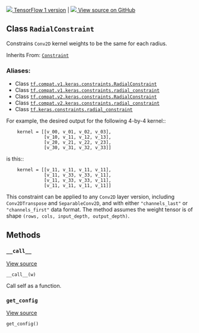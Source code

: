[ ![](https://tensorflow.google.cn/images/tf_logo_32px.png) TensorFlow 1
version](/versions/r1.15/api_docs/python/tf/keras/constraints/RadialConstraint)
|  [ ![](https://tensorflow.google.cn/images/GitHub-Mark-32px.png) View source
on GitHub
](https://github.com/tensorflow/tensorflow/blob/r2.0/tensorflow/python/keras/constraints.py#L176-L249)  
  
  
## Class `RadialConstraint`

Constrains `Conv2D` kernel weights to be the same for each radius.

Inherits From:
[`Constraint`](https://tensorflow.google.cn/api_docs/python/tf/keras/constraints/Constraint)

### Aliases:

  * Class [`tf.compat.v1.keras.constraints.RadialConstraint`](/api_docs/python/tf/keras/constraints/RadialConstraint)
  * Class [`tf.compat.v1.keras.constraints.radial_constraint`](/api_docs/python/tf/keras/constraints/RadialConstraint)
  * Class [`tf.compat.v2.keras.constraints.RadialConstraint`](/api_docs/python/tf/keras/constraints/RadialConstraint)
  * Class [`tf.compat.v2.keras.constraints.radial_constraint`](/api_docs/python/tf/keras/constraints/RadialConstraint)
  * Class [`tf.keras.constraints.radial_constraint`](/api_docs/python/tf/keras/constraints/RadialConstraint)

For example, the desired output for the following 4-by-4 kernel::

    
    
        kernel = [[v_00, v_01, v_02, v_03],
                  [v_10, v_11, v_12, v_13],
                  [v_20, v_21, v_22, v_23],
                  [v_30, v_31, v_32, v_33]]
    

is this::

    
    
        kernel = [[v_11, v_11, v_11, v_11],
                  [v_11, v_33, v_33, v_11],
                  [v_11, v_33, v_33, v_11],
                  [v_11, v_11, v_11, v_11]]
    

This constraint can be applied to any `Conv2D` layer version, including
`Conv2DTranspose` and `SeparableConv2D`, and with either `"channels_last"` or
`"channels_first"` data format. The method assumes the weight tensor is of
shape `(rows, cols, input_depth, output_depth)`.

## Methods

### `__call__`

[View
source](https://github.com/tensorflow/tensorflow/blob/r2.0/tensorflow/python/keras/constraints.py#L203-L217)

    
    
    __call__(w)
    

Call self as a function.

### `get_config`

[View
source](https://github.com/tensorflow/tensorflow/blob/r2.0/tensorflow/python/keras/constraints.py#L40-L41)

    
    
    get_config()
    

